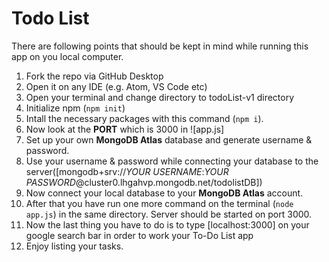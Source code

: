 # Todo List
There are following points that should be kept in mind while running this app on you local computer.
1. Fork the repo via GitHub Desktop
2. Open it on any IDE (e.g. Atom, VS Code etc)
3. Open your terminal and change directory to todoList-v1 directory
4. Initialize npm (```npm init```)
5. Intall the necessary packages with this command (```npm i```).
6. Now look at the **PORT** which is 3000 in ![app.js]
7. Set up your own **MongoDB Atlas** database and generate username & password.
8. Use your username & password while connecting your database to the server([mongodb+srv://*YOUR USERNAME*:*YOUR PASSWORD*@cluster0.lhgahvp.mongodb.net/todolistDB])
9. Now connect your local database to your **MongoDB Atlas** account.
10. After that you have run one more command on the terminal (```node app.js```) in the same directory. Server should be started on port 3000.
11. Now the last thing you have to do is to type [localhost:3000] on your google search bar in order to work your To-Do List app
12. Enjoy listing your tasks.
